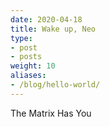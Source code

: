 ```yaml
---
date: 2020-04-18
title: Wake up, Neo
type:
- post
- posts
weight: 10
aliases:
- /blog/hello-world/
---
```


The Matrix Has You
